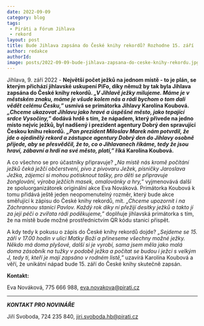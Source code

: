 ```yaml
---
date: 2022-09-09
category: blog
tags:
 - Piráti a Fórum Jihlava
 - rekord
layout: post
title: Bude Jihlava zapsána do České knihy rekordů? Rozhodne 15. září
author: redakce
authorId: 
image: posts/2022-09-09-bude-jihlava-zapsana-do-ceske-knihy-rekordu.jpg
---
```


Jihlava, 9. září 2022 - **Největší počet ježků na jednom místě - to je plán, se kterým přichází jihlavské uskupení PiFo, díky němuž by tak byla Jihlava zapsána do České knihy rekordů. *„V Jihlavě ježky milujeme. Máme je v městském znaku, máme je všude kolem nás a rádi bychom o tom dali vědět celému Česku,”* usmívá se primátorka Jihlavy Karolína Koubová. *„Chceme ukazovat Jihlavu jako hravé a úspěšné město, jako tepající srdce Vysočiny,”* dodává hrdě s tím, že nápadem, který přivede na jedno místo nejvíc ježků, byl nadšený i prezident agentury Dobrý den spravující Českou knihu rekordů. *„Pan prezident Miloslav Marek nám potvrdil, že jde o ojedinělý rekord a zástupce agentury Dobrý den do Jihlavy osobně přijede, aby se přesvědčil, že to, co o Jihlavanech říkáme, tedy že jsou hraví, zábavní a hrdí na své město, platí,”* říká Karolína Koubová.**

A co všechno se pro účastníky připravuje? *„Na místě nás kromě počítání ježků čeká ježčí občerstvení, pivo z pivovaru Ježek, písničky Jaroslava Ježka, zájemci si mohou potisknout tašky, pro děti se připravuje žonglování, výroba ježčích masek, omalovánky a hry,”* vyjmenovává další ze spoluorganizátorek originální akce Eva Nováková. Primátorka Koubová k tomu přidává ještě jeden neopomenutelný rozměr, který bude akce směřující k zápisu do České knihy rekordů, mít. *„Chceme upozornit i na Záchrannou stanici Pavlov. Každý rok díky ní přežijí desítky ježků a takto jí za její péči o zvířata rádi poděkujeme,”* doplňuje jihlavská primátorka s tím, že na místě bude možné prostřednictvím QR kódu stanici přispět.

A kdy tedy k pokusu o zápis do České knihy rekordů dojde? *„Sejdeme se 15. září v 17.00  hodin v ulici Matky Boží a přineseme všechny možné ježky. Někdo má doma plyšové, další si je vyrobí, sama jsem měla jako malá doma zásobník na tužky v podobě ježka a počítat se budou i ježci s velkým J, tedy ti, kteří je mají zapsáno v rodném listě,”* uzavírá Karolína Koubová a věří, že unikátní nápad bude 15. září do České knihy skutečně zapsán.

**Kontakt:**

Eva Nováková, 775 666 988, eva.novakova@pirati.cz

---

***KONTAKT PRO NOVINÁŘE*** 

Jiří Svoboda, 724 235 840, <jiri.svoboda.hb@pirati.cz>
